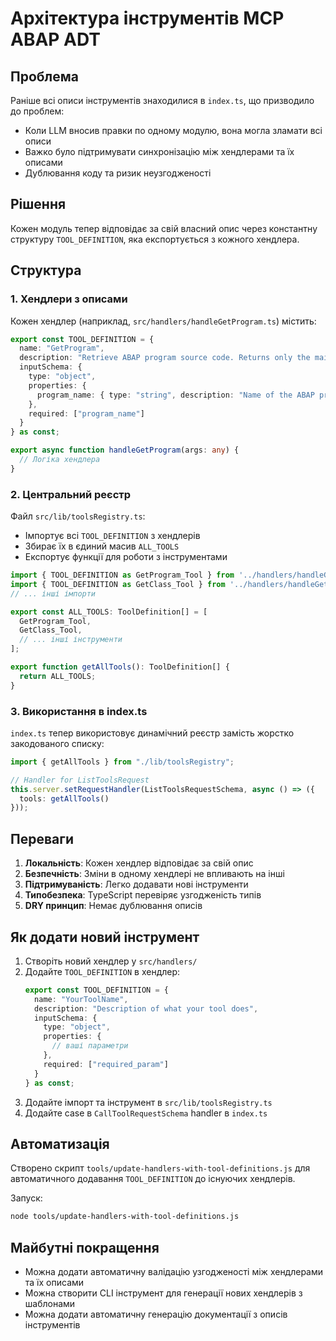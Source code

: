 # Архітектура інструментів MCP ABAP ADT

## Проблема

Раніше всі описи інструментів знаходилися в `index.ts`, що призводило до проблем:
- Коли LLM вносив правки по одному модулю, вона могла зламати всі описи
- Важко було підтримувати синхронізацію між хендлерами та їх описами
- Дублювання коду та ризик неузгодженості

## Рішення

Кожен модуль тепер відповідає за свій власний опис через константну структуру `TOOL_DEFINITION`, яка експортується з кожного хендлера.

## Структура

### 1. Хендлери з описами

Кожен хендлер (наприклад, `src/handlers/handleGetProgram.ts`) містить:

```typescript
export const TOOL_DEFINITION = {
  name: "GetProgram",
  description: "Retrieve ABAP program source code. Returns only the main program source code without includes or enhancements.",
  inputSchema: {
    type: "object",
    properties: {
      program_name: { type: "string", description: "Name of the ABAP program" }
    },
    required: ["program_name"]
  }
} as const;

export async function handleGetProgram(args: any) {
  // Логіка хендлера
}
```

### 2. Центральний реєстр

Файл `src/lib/toolsRegistry.ts`:
- Імпортує всі `TOOL_DEFINITION` з хендлерів
- Збирає їх в єдиний масив `ALL_TOOLS`
- Експортує функції для роботи з інструментами

```typescript
import { TOOL_DEFINITION as GetProgram_Tool } from '../handlers/handleGetProgram';
import { TOOL_DEFINITION as GetClass_Tool } from '../handlers/handleGetClass';
// ... інші імпорти

export const ALL_TOOLS: ToolDefinition[] = [
  GetProgram_Tool,
  GetClass_Tool,
  // ... інші інструменти
];

export function getAllTools(): ToolDefinition[] {
  return ALL_TOOLS;
}
```

### 3. Використання в index.ts

`index.ts` тепер використовує динамічний реєстр замість жорстко закодованого списку:

```typescript
import { getAllTools } from "./lib/toolsRegistry";

// Handler for ListToolsRequest
this.server.setRequestHandler(ListToolsRequestSchema, async () => ({
  tools: getAllTools()
}));
```

## Переваги

1. **Локальність**: Кожен хендлер відповідає за свій опис
2. **Безпечність**: Зміни в одному хендлері не впливають на інші
3. **Підтримуваність**: Легко додавати нові інструменти
4. **Типобезпека**: TypeScript перевіряє узгодженість типів
5. **DRY принцип**: Немає дублювання описів

## Як додати новий інструмент

1. Створіть новий хендлер у `src/handlers/`
2. Додайте `TOOL_DEFINITION` в хендлер:
   ```typescript
   export const TOOL_DEFINITION = {
     name: "YourToolName",
     description: "Description of what your tool does",
     inputSchema: {
       type: "object",
       properties: {
         // ваші параметри
       },
       required: ["required_param"]
     }
   } as const;
   ```
3. Додайте імпорт та інструмент в `src/lib/toolsRegistry.ts`
4. Додайте case в `CallToolRequestSchema` handler в `index.ts`

## Автоматизація

Створено скрипт `tools/update-handlers-with-tool-definitions.js` для автоматичного додавання `TOOL_DEFINITION` до існуючих хендлерів.

Запуск:
```bash
node tools/update-handlers-with-tool-definitions.js
```

## Майбутні покращення

- Можна додати автоматичну валідацію узгодженості між хендлерами та їх описами
- Можна створити CLI інструмент для генерації нових хендлерів з шаблонами
- Можна додати автоматичну генерацію документації з описів інструментів
